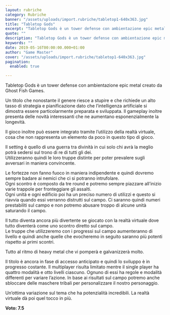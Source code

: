 ```yaml
---
layout: rubriche
category: Rubriche
banner: "/assets/uploads/import.rubriche/tabletop1-640x363.jpg"
title: "Tabletop Gods"
excerpt: "Tabletop Gods è un tower defense con ambientazione epic metal creato da Ghost Fish Games. Un titolo che nonostante il genere riesce a stupire e che richiede un alto tasso di strategia e pianificazione dato che l’intelligenza artificiale si dimostra essere particolarmente preparata e sviluppata. Il gameplay inoltre presenta delle novità interessanti che ne aumentano [&hellip"
quote: ""
description: "Tabletop Gods è un tower defense con ambientazione epic metal creato da Ghost Fish Games. Un titolo che nonostante il genere riesce a stupire e che richiede un alto tasso di strategia e pianificazione dato che l’intelligenza artificiale si dimostra essere particolarmente preparata e sviluppata. Il gameplay inoltre presenta delle novità interessanti che ne aumentano [&hellip"
keywords: ""
date: 2019-05-16T00:00:00.000+01:00
author: "Game Master"
cover: "/assets/uploads/import.rubriche/tabletop1-640x363.jpg"
pagination:
  enabled: true

---
```


Tabletop Gods è un tower defense con ambientazione epic metal creato da Ghost Fish Games.

Un titolo che nonostante il genere riesce a stupire e che richiede un alto tasso di strategia e pianificazione dato che l’intelligenza artificiale si dimostra essere particolarmente preparata e sviluppata. Il gameplay inoltre presenta delle novità interessanti che ne aumentano esponenzialmente la longevità.

Il gioco inoltre può essere integrato tramite l’utilizzo della realtà virtuale, cosa che non rappresenta un elemento da poco in questo tipo di gioco.

Il setting è quello di una guerra tra divinità in cui solo chi avrà la meglio potrà sedersi sul trono di re di tutti gli dei.  
Utilizzeranno quindi le loro truppe distinte per poter prevalere sugli avversari in maniera convincente.

Le fortezze non fanno fuoco in maniera indipendente e quindi dovremo sempre badare ai nemici che ci si potranno intrufolare.  
Ogni scontro è composto da tre round e potremo sempre piazzare all’inizio varie trappole per fronteggiare gli assalti.  
Ogni unità e ogni edificio poi ha un preciso numero di utilizzi e questo si riavvia quando essi verranno distrutti sul campo. Ci saranno quindi numeri prestabiliti sul campo e non potremo abusare troppo di alcune unità saturando il campo.

Il tutto diventa ancora più divertente se giocato con la realtà virtuale dove tutto diventerà come uno scontro diretto sul campo.  
Le truppe che utilizzeremo con i progressi sul campo aumenteranno di livello e quindi anche quelle che evocheremo in seguito saranno più potenti rispetto ai primi scontri.

Tutto al ritmo di heavy metal che vi pomperà e galvanizzerà molto.

Il titolo è ancora in fase di accesso anticipato e quindi lo sviluppo è in progresso costante. Il multiplayer risulta limitato mentre il single player ha quattro modalità e otto livelli ciascuno. Ognuno di essi ha regole e modalità differenti per variare l’azione. In base ai risultati sul campo potremo anche sbloccare delle maschere tribali per personalizzare il nostro personaggio.

Un’ottima variazione sul tema che ha potenzialità incredibili. La realtà virtuale dà poi quel tocco in più.

**Voto: 7.5**
